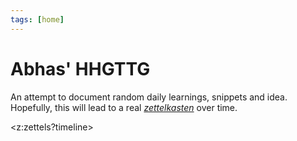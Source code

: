 ```yaml
---
tags: [home]
---
```


# Abhas' HHGTTG

An attempt to document random daily learnings, snippets and idea. Hopefully, this will lead to a real [*zettelkasten*](https://writingcooperative.com/zettelkasten-how-one-german-scholar-was-so-freakishly-productive-997e4e0ca125) over time.

<z:zettels?timeline>
